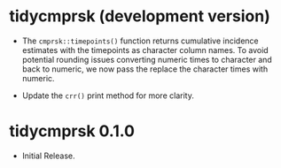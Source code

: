 # tidycmprsk (development version)

* The `cmprsk::timepoints()` function returns cumulative incidence estimates with the timepoints as character column names. To avoid potential rounding issues converting numeric times to character and back to numeric, we now pass the replace the character times with numeric.

* Update the `crr()` print method for more clarity.

# tidycmprsk 0.1.0

* Initial Release.

